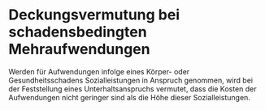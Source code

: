 # Deckungsvermutung bei schadensbedingten Mehraufwendungen

Werden für Aufwendungen infolge eines Körper- oder Gesundheitsschadens Sozialleistungen in Anspruch genommen, wird bei der Feststellung eines Unterhaltsanspruchs vermutet, dass die Kosten der Aufwendungen nicht geringer sind als die Höhe dieser Sozialleistungen. 

